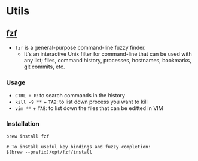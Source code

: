 # Utils

## [fzf](https://github.com/junegunn/fzf)

- `fzf` is a general-purpose command-line fuzzy finder.
  - It's an interactive Unix filter for command-line that can be used with any list; files, command history, processes, hostnames, bookmarks, git commits, etc.

### Usage

- `CTRL + R`: to search commands in the history
- `kill -9 **` + `TAB`: to list down process you want to kill
- `vim **` + `TAB`: to list down the files that can be editted in VIM

### Installation

```shell
brew install fzf

# To install useful key bindings and fuzzy completion:
$(brew --prefix)/opt/fzf/install
```
